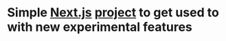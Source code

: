 # Simple [Next.js](https://nextjs.org/) [**project**](https://interno-black.vercel.app/kontakt) to get used to with new experimental features
